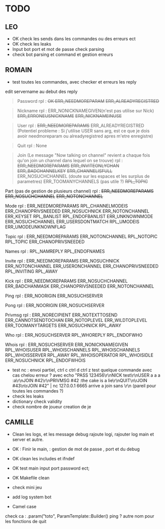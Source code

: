 # TODO

## LEO

- OK check les sends dans les commandes ou des erreurs ect
- OK check les leaks
- Input bot port et mot de passe check parsing
- check bot parsing et command et gestion erreurs

## ROMAIN

- test toutes les commandes, avec checker et erreurs les reply

edit servername au debut des reply

> Password
	rpl :	~~OK ERR_NEEDMOREPARAM~~		~~ERR_ALREADYREGISTRED~~

>Nickname
	rpl :	ERR_NONICKNAMEGIVEN(n'est pas utilise sur Nick)		~~ERR_ERRONEUSNICKNAME~~
			~~ERR_NICKNAMEINUSE~~

>User
	rpl :	~~ERR_NEEDMOREPARAMS~~		ERR_ALREADYREGISTRED (Potentiel probleme : Si j'utilise USER sans arg, est ce que je dois avoir needmoreparam ou alreadyregistred apres m'etre enregistre)

>Quit
>	rpl :	None

>Join (Le message "Now talking on channel" revient a chaque fois qu'on join un channel dans lequel on se trouve)
	rpl :	~~ERR_NEEDMOREPARAMS~~
			~~ERR_INVITEONLYCHAN~~		~~ERR_BADCHANNELKEY~~
			~~ERR_CHANNELISFULL~~
			ERR_NOSUCHCHANNEL (doute sur les espaces et les surplus de parametres)		ERR_TOOMANYCHANNELS (pas utile ?)
			~~RPL_TOPIC~~

Part (pas de gestion de plusieurs channel)
	rpl :	~~ERR_NEEDMOREPARAMS~~		~~ERR_NOSUCHCHANNEL~~
			~~ERR_NOTONCHANNEL~~

Mode
	rpl :	ERR_NEEDMOREPARAMS		RPL_CHANNELMODEIS
			ERR_CHANOPRIVSNEEDED	ERR_NOSUCHNICK
			ERR_NOTONCHANNEL		ERR_KEYSET
			RPL_BANLIST				RPL_ENDOFBANLIST
			ERR_UNKNOWNMODE			ERR_NOSUCHCHANNEL
			ERR_USERSDONTMATCH		RPL_UMODEIS
			ERR_UMODEUNKNOWNFLAG

Topic
	rpl :	ERR_NEEDMOREPARAMS		ERR_NOTONCHANNEL
			RPL_NOTOPIC				RPL_TOPIC
			ERR_CHANOPRIVSNEEDED

Names
	rpl :	RPL_NAMREPLY			RPL_ENDOFNAMES

Invite
	rpl :	ERR_NEEDMOREPARAMS		ERR_NOSUCHNICK
			ERR_NOTONCHANNEL		ERR_USERONCHANNEL
			ERR_CHANOPRIVSNEEDED
			RPL_INVITING			RPL_AWAY

Kick
	rpl :	ERR_NEEDMOREPARAMS		ERR_NOSUCHCHANNEL
			ERR_BADCHANMASK			ERR_CHANOPRIVSNEEDED
			ERR_NOTONCHANNEL

Ping
	rpl :	ERR_NOORIGIN			ERR_NOSUCHSERVER

Pong
	rpl :	ERR_NOORIGIN			ERR_NOSUCHSERVER

Privmsg
	rpl :	ERR_NORECIPIENT			ERR_NOTEXTTOSEND
			ERR_CANNOTSENDTOCHAN	ERR_NOTOPLEVEL
			ERR_WILDTOPLEVEL		ERR_TOOMANYTARGETS
			ERR_NOSUCHNICK
			RPL_AWAY

Who
	rpl :	ERR_NOSUCHSERVER
			RPL_WHOREPLY			RPL_ENDOFWHO

Whois
	rpl :	ERR_NOSUCHSERVER		ERR_NONICKNAMEGIVEN
			RPL_WHOISUSER			RPL_WHOISCHANNELS
			RPL_WHOISCHANNELS		RPL_WHOISSERVER
			RPL_AWAY				RPL_WHOISOPERATOR
			RPL_WHOISIDLE			ERR_NOSUCHNICK
			RPL_ENDOFWHOIS

- test nc : envoi partiel, ctrl c ctrl d ctrl z test quelque commande avec cas chelou
	erreur ? avec echo "PASS 123456\r\nNICK test\r\nUSER a a a :a\r\nJOIN #42\r\nPRIVMSG #42 :the cake is a lie\r\nQUIT\n\rJOIN #43\n\rJOIN #42" | nc 127.0.0.1 6665
	arrive a join sans \r\n (pareil pour toutes les commandes ?)
- check les leaks
- dictionary check validity
- check nombre de joueur creation de je

## CAMILLE


- Clean les logs, et les message debug rajoute logi, rajouter log main et server et autre.
- OK : Finir le main, : gestion de mot de passe , port et du debug
- OK clean les includes et ifndef
- OK test main input port password ect;
- OK Makefile clean

- check mini jeu
- add log system bot
- Camel case


check ca : .param("toto", ParamTemplate::Builder()
ping ?
autre nom pour les fonctions de quit
